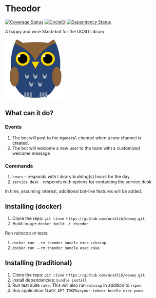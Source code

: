 # Theodor
[![Coverage
Status](https://coveralls.io/repos/github/ucsdlib/dewey/badge.svg?branch=develop)](https://coveralls.io/github/ucsdlib/dewey?branch=develop) [![CircleCI](https://circleci.com/gh/ucsdlib/dewey/tree/develop.svg?style=svg)](https://circleci.com/gh/ucsdlib/dewey/tree/develop) [![Dependency Status](https://gemnasium.com/badges/github.com/ucsdlib/dewey.svg)](https://gemnasium.com/github.com/ucsdlib/dewey)

A happy and wise Slack-bot for the UCSD Library

<img title="Theodor the wise owl" src="assets/dewey.png" width="200">

## What can it do?

### Events
1. The bot will post to the `#general` channel when a new channel is created.
1. The bot will welcome a new user to the team with a customized welcome message

### Commands
1. `hours` - responds with Library building(s) hours for the day
1. `service desk` - responds with options for contacting the service desk

In time, assuming interest, additional bot-like features will be added.

## Installing (docker)
1. Clone the repo: `git clone https://github.com/ucsdlib/dewey.git`
1. Build image: `docker build -t theodor .`

Run rubocop or tests:
1. `docker run --rm theodor bundle exec rubocop`
1. `docker run --rm theodor bundle exec rake`

## Installing (traditional)
1. Clone the repo: `git clone https://github.com/ucsdlib/dewey.git`
1. Install dependencies: `bundle install`
1. Run test suite `rake`. This will also run `rubocop` in addition to `rspec`
1. Run application `SLACK_API_TOKEN=<your-token> bundle exec puma`
